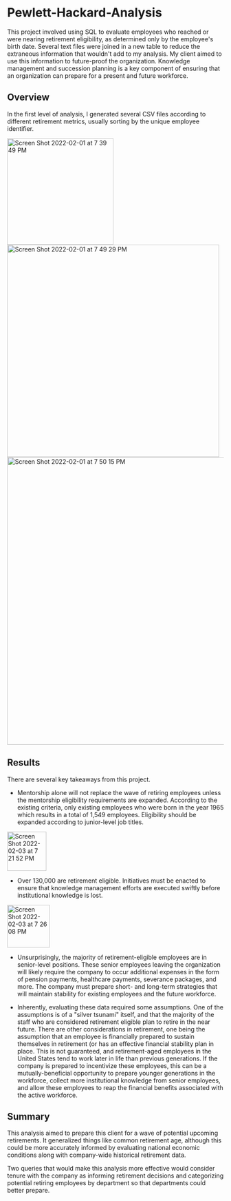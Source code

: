 # Pewlett-Hackard-Analysis

This project involved using SQL to evaluate employees who reached or were nearing retirement eligibility, as determined only by the employee's birth date. Several text files were joined in a new table to reduce the extraneous information that wouldn't add to my analysis. My client aimed to use this information to future-proof the organization. Knowledge management and succession planning is a key component of ensuring that an organization can prepare for a present and future workforce. 

## Overview ##

In the first level of analysis, I generated several CSV files according to different retirement metrics, usually sorting by the unique employee identifier.

<img width="247" alt="Screen Shot 2022-02-01 at 7 39 49 PM" src="https://user-images.githubusercontent.com/95657458/152075653-c6b058f7-41dc-4bee-b738-9c1a9cafda54.png">

<img width="493" alt="Screen Shot 2022-02-01 at 7 49 29 PM" src="https://user-images.githubusercontent.com/95657458/152075700-3a1b6f6f-dfb4-4af4-883c-507d97f48591.png">

<img width="668" alt="Screen Shot 2022-02-01 at 7 50 15 PM" src="https://user-images.githubusercontent.com/95657458/152075768-e85817e4-c0cc-4f7c-8485-a14976912a8e.png">

## Results ##

There are several key takeaways from this project.  

* Mentorship alone will not replace the wave of retiring employees unless the mentorship eligibility requirements are expanded. According to the existing criteria, only existing employees who were born in the year 1965 which results in a total of 1,549 employees. Eligibility should be expanded according to junior-level job titles.
<img width="91" alt="Screen Shot 2022-02-03 at 7 21 52 PM" src="https://user-images.githubusercontent.com/95657458/152451503-b8dc22e0-e084-402e-a565-2f28e5c6e798.png">

* Over 130,000 are retirement eligible. Initiatives must be enacted to ensure that knowledge management efforts are executed swiftly before institutional knowledge is lost. 
<img width="99" alt="Screen Shot 2022-02-03 at 7 26 08 PM" src="https://user-images.githubusercontent.com/95657458/152451713-ecbdfeaf-cee5-47d1-8a08-df82c9491895.png">

* Unsurprisingly, the majority of retirement-eligible employees are in senior-level positions. These senior employees leaving the organization will likely require the company to occur additional expenses in the form of pension payments, healthcare payments, severance packages, and more. The company must prepare short- and long-term strategies that will maintain stability for existing employees and the future workforce.

* Inherently, evaluating these data required some assumptions. One of the assumptions is of a "silver tsunami" itself, and that the majority of the staff who are considered retirement eligible plan to retire in the near future. There are other considerations in retirement, one being the assumption that an employee is financially prepared to sustain themselves in retirement (or has an effective financial stability plan in place. This is not guaranteed, and retirement-aged employees in the United States tend to work later in life than previous generations. If the company is prepared to incentivize these employees, this can be a mutually-beneficial opportunity to prepare younger generations in the workforce, collect more institutional knowledge from senior employees, and allow these employees to reap the financial benefits associated with the active workforce.


## Summary ##

This analysis aimed to prepare this client for a wave of potential upcoming retirements. It generalized things like common retirement age, although this could be more accurately informed by evaluating national economic conditions along with company-wide historical retirement data.

Two queries that would make this analysis more effective would consider tenure with the company as informing retirement decisions and categorizing potential retiring employees by department so that departments could better prepare. 
